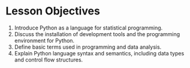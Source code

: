# Lesson Objectives
1. Introduce Python as a language for statistical programming.
2. Discuss the installation of development tools and the programming environment for Python.
3. Define basic terms used in programming and data analysis.
4. Explain Python language syntax and semantics, including data types and control flow structures.
